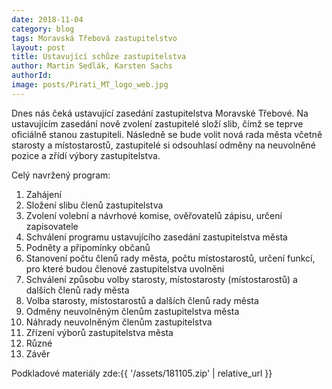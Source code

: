 ```yaml
---
date: 2018-11-04
category: blog
tags: Moravská Třebová zastupitelstvo
layout: post
title: Ustavující schůze zastupitelstva
author: Martin Sedlák, Karsten Sachs
authorId: 
image: posts/Pirati_MT_logo_web.jpg
---
```

Dnes nás čeká ustavující zasedání zastupitelstva Moravské Třebové. Na ustavujícím zasedání nově zvolení zastupitelé složí slib, čímž se teprve oficiálně stanou zastupiteli. Následně se bude volit nová rada města včetně starosty a místostarostů, zastupitelé si odsouhlasí odměny na neuvolněné pozice a zřídí výbory zastupitelstva. 

Celý navržený program:
1.	Zahájení
2.	Složení slibu členů zastupitelstva
3.	Zvolení volební a návrhové komise, ověřovatelů zápisu, určení zapisovatele
4.	Schválení programu ustavujícího zasedání zastupitelstva města
5.	Podněty a připomínky občanů
6.	Stanovení počtu členů rady města, počtu místostarostů, určení funkcí, pro které budou členové zastupitelstva uvolněni
7.	Schválení způsobu volby starosty, místostarosty (místostarostů) a dalších členů rady města
8.	Volba starosty, místostarostů a dalších členů rady města
9.	Odměny neuvolněným členům zastupitelstva města
10.  Náhrady neuvolněným členům zastupitelstva
11.	Zřízení výborů zastupitelstva města
12.	Různé 
13.	Závěr

Podkladové materiály zde:{{ '/assets/181105.zip' | relative_url }}
